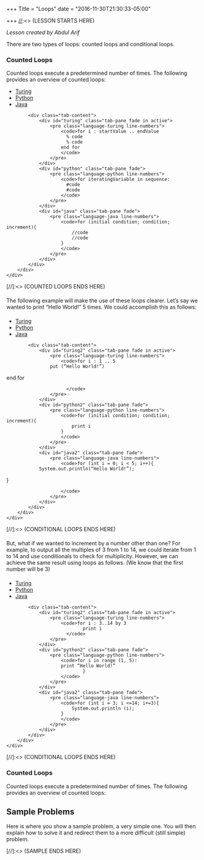 +++
Title = "Loops"
date = "2016-11-30T21:30:33-05:00"

+++
[//]:<> (LESSON STARTS HERE)
<div id = "Description" class = "container">
    <div class = "row">
        <div class = "col-md-12">
		        <i>Lesson created by Abdul Arif</i>
            <p>There are two types of loops: counted loops and conditional loops.</p>
            <h3>Counted Loops</h3>
            <p>Counted loops execute a predetermined number of times. The following provides an overview of counted loops:</p>
        </div>
    </div>
</div>


[//]:<> (COUNTED LOOPS STARTS HERE)
<div id = "Code" class = "container">
    <div class = "row">
        <div class = "col-md-12">
            <ul class="nav nav-tabs tabs-3" role="tablist">
                <li class="nav-item"><a class="nav-link active" data-toggle="tab" href="#turing" role="tab">Turing</a></li>
                <li class="nav-item"><a class="nav-link" data-toggle="tab" href="#python" role="tab">Python</a></li>
                <li class="nav-item"><a class="nav-link" data-toggle="tab" href="#java" role="tab">Java</a></li>
            </ul>

            <div class="tab-content">
                <div id="turing" class="tab-pane fade in active">
                    <pre class="language-turing line-numbers">
                        <code>for i : startValue .. endValue
                          % code
                          % code
                        end for
                        </code>
                    </pre>
                </div>
                <div id="python" class="tab-pane fade">
                    <pre class="language-python line-numbers">
                        <code>for iteratingVariable in sequence:
                          #code
                          #code
                        </code>
                    </pre>
                </div>
                <div id="java" class="tab-pane fade">
                    <pre class="language-java line-numbers">
                        <code>for (initial condition; condition; increment){
                            //code
                            //code
                        }
                        </code>
                    </pre>
                </div>
            </div>
        </div>
    </div>
</div>
[//]:<> (COUNTED LOOPS ENDS HERE)


<div id = "Description" class = "container">
	<div class = "row">
		<div class = "col-md-12" style = "margin: 20px 0px 20px 0px">
      The following example will make the use of these loops clearer.  Let’s say we wanted to print “Hello World!” 5 times.  We could accomplish this as follows:
		</div>
	</div>
</div>

[//]:<> (CONDITIONAL LOOPS STARTS HERE)
<div id = "Code" class = "container">
    <div class = "row">
        <div class = "col-md-12">
            <ul class="nav nav-tabs tabs-3" role="tablist">
                <li class="nav-item"><a class="nav-link active" data-toggle="tab" href="#turing2" role="tab">Turing</a></li>
                <li class="nav-item"><a class="nav-link" data-toggle="tab" href="#python2" role="tab">Python</a></li>
                <li class="nav-item"><a class="nav-link" data-toggle="tab" href="#java2" role="tab">Java</a></li>
            </ul>

            <div class="tab-content">
                <div id="turing2" class="tab-pane fade in active">
                    <pre class="language-turing line-numbers">
                        <code>for i : 1 .. 5
					put (“Hello World!”)
end for

                          </code>
                    </pre>
                </div>
                <div id="python2" class="tab-pane fade">
                    <pre class="language-python line-numbers">
                        <code>for (initial condition; condition; increment){
                            print i
                        }
                        </code>
                    </pre>
                </div>
                <div id="java2" class="tab-pane fade">
                    <pre class="language-java line-numbers">
                        <code>for (int i = 0; i < 5; i++){
				System.out.println(“Hello World!”);
} 

                        </code>
                    </pre>
                </div>
            </div>
        </div>
    </div>
</div>
[//]:<> (CONDITIONAL LOOPS ENDS HERE)



<div id = "Description" class = "container">
	<div class = "row">
		<div class = "col-md-12" style = "margin: 20px 0px 20px 0px">
      But, what if we wanted to increment by a number other than one?  For example, to output all the multiples of 3 from 1 to 14, we could iterate from 1 to 14 and use conditionals to check for multiplicity.  However, we can achieve the same result using loops as follows.  (We know that the first number will be 3)
		</div>
	</div>
</div>

[//]:<> (CONDITIONAL LOOPS STARTS HERE)
<div id = "Code" class = "container">
    <div class = "row">
        <div class = "col-md-12">
            <ul class="nav nav-tabs tabs-3" role="tablist">
                <li class="nav-item"><a class="nav-link active" data-toggle="tab" href="#turing2" role="tab">Turing</a></li>
                <li class="nav-item"><a class="nav-link" data-toggle="tab" href="#python2" role="tab">Python</a></li>
                <li class="nav-item"><a class="nav-link" data-toggle="tab" href="#java2" role="tab">Java</a></li>
            </ul>

            <div class="tab-content">
                <div id="turing2" class="tab-pane fade in active">
                    <pre class="language-turing line-numbers">
                        <code>for i : 3..14 by 3
                          		print i
                          </code>
                    </pre>
                </div>
                <div id="python2" class="tab-pane fade">
                    <pre class="language-python line-numbers">
                        <code>for i in range (1, 5):
						print “Hello World!”
                        		}
                        </code>
                    </pre>
                </div>
                <div id="java2" class="tab-pane fade">
                    <pre class="language-java line-numbers">
                        <code>for (int i = 3; i <=14; i+=3){
                            System.out.println (i);
                        }
                        </code>
                    </pre>
                </div>
            </div>
        </div>
    </div>
</div>
[//]:<> (CONDITIONAL LOOPS ENDS HERE)



[//]:<> (LESSON STARTS HERE)
<div id = "Description" class = "container">
    <div class = "row">
        <div class = "col-md-12">
		 <h3>Counted Loops</h3>
            <p>Counted loops execute a predetermined number of times. The following provides an overview of counted loops:</p>
        </div>
    </div>
</div>



[//]:<> (SAMPLE STARTS HERE)
<div id = "Sample" class = "container">
    <div class = "row">
        <div class = "col-md-12">
            <h2> Sample Problems </h2>
            <p> Here is where you show a sample problem, a very simple one. You will then explain how to solve it and redirect them to a more difficult (still simple) problem. </p>
        </div>
    </div>
</div>
[//]:<> (SAMPLE ENDS HERE)
